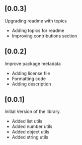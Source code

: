 ## [0.0.3]

Upgrading readme with topics

* Adding topics for readme
* Improving contributions section

## [0.0.2]

Improve package metadata

* Adding license file
* Formatting code
* Adding description

## [0.0.1]

Initial Version of the library.

* Added list utils
* Added number utils
* Added object utils
* Added string utils
